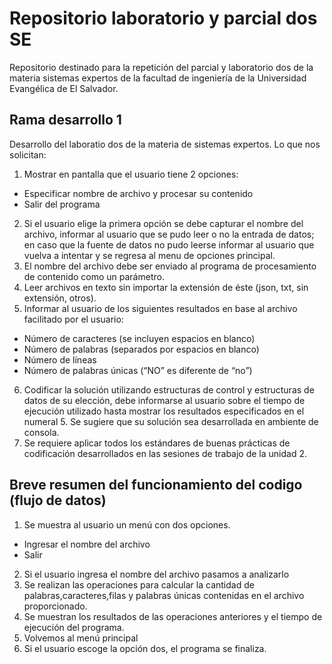 # Repositorio laboratorio y parcial dos SE
Repositorio destinado para la repetición del parcial y laboratorio dos de la materia sistemas expertos de la facultad de ingeniería de la Universidad Evangélica de El Salvador.

## Rama desarrollo 1
Desarrollo del laboratio dos de la materia de sistemas expertos. Lo que nos solicitan:
1. Mostrar en pantalla que el usuario tiene 2 opciones: 
- Especificar nombre de archivo y procesar su contenido
- Salir del programa
2. Si el usuario elige la primera opción se debe capturar el nombre del archivo, informar al
usuario que se pudo leer o no la entrada de datos; en caso que la fuente de datos no pudo
leerse informar al usuario que vuelva a intentar y se regresa al menu de opciones principal.
3. El nombre del archivo debe ser enviado al programa de procesamiento de contenido como
un parámetro.
4. Leer archivos en texto sin importar la extensión de éste (json, txt, sin extensión, otros).
5. Informar al usuario de los siguientes resultados en base al archivo facilitado por el usuario:
- Número de caracteres (se incluyen espacios en blanco)
- Número de palabras (separados por espacios en blanco)
- Número de líneas
- Número de palabras únicas (“NO” es diferente de “no”)
6. Codificar la solución utilizando estructuras de control y estructuras de datos de su elección,
debe informarse al usuario sobre el tiempo de ejecución utilizado hasta mostrar los
resultados especificados en el numeral 5. Se sugiere que su solución sea desarrollada en
ambiente de consola.
7. Se requiere aplicar todos los estándares de buenas prácticas de codificación desarrollados
en las sesiones de trabajo de la unidad 2.

## Breve resumen del funcionamiento del codigo (flujo de datos)
1. Se muestra al usuario un menú con dos opciones.
- Ingresar el nombre del archivo
- Salir
2. Si el usuario ingresa el nombre del archivo pasamos a analizarlo
3. Se realizan las operaciones para calcular la cantidad de palabras,caracteres,filas y palabras únicas contenidas en el archivo proporcionado.
4. Se muestran los resultados de las operaciones anteriores y el tiempo de ejecución del programa.
5. Volvemos al menú principal
6. Si el usuario escoge la opción dos, el programa se finaliza.
